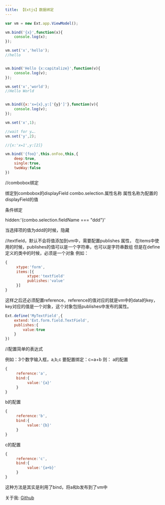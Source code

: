 ```yaml
---
title: 【Extjs】数据绑定
---
```

```js
var vm = new Ext.app.ViewModel();

vm.bind('{x}',function(x){
    console.log(x);
});

vm.set('x','hello');
//hello


vm.bind('Hello {x:capitalize}',function(v){
    console.log(v);
});

vm.set('x','world');
//Hello World


vm.bind({x:'x={x},y:['{y}']'},function(v){
    console.log(v);
});

vm.set('x',1);

//wait for y….
vm.set('y',2);

//{x:'x=1',y:[2]}

vm.bind('{foo}',this.onFoo,this,{
    deep:true,
    single:true,
    twoWay:false
})

```
//combobox绑定

绑定到combobox的displayField
combo.selection.属性名称
属性名称为配置的displayField的值

条件绑定

hidden:'{combo.selection.fieldName === "ddd"}'

当选择项的值为ddd的时候，隐藏


//textfield，默认不会将值添加到vm中，需要配置publishes
属性，
在items中使用的时候，publishes的值可以是一个字符串，也可以是字符串数组
但是在define定义的类中的时候，必须是一个对象
例如：
```js
{
     xtype:'form',
     items:[{
          xtype:'textfield'
          publishes:'value'
     }]
}
```

这样之后还必须配置reference，reference的值对应的就是vm中的data的key，key对应的值是一个对象，这个对象包括publishes中发布的属性。

```js
Ext.define('MyTextField',{
    extend:'Ext.form.field.TextField',
    publishes:{
        value:true
    }
})
```

//配置简单的表达式

例如：3个数字输入框，a,b,c
要配置绑定：c=a+b
则：
a的配置
```js
{
     reference:'a',
     bind:{
          value:'{a}'
     }
}
```
b的配置
```js
{
     reference:'b',
     bind:{
          value:'{b}'
     }
}
```
c的配置
```js
{
     reference:'c',
     bind:{
          value:'{a+b}'
     }
}
```

这种方法是其实是利用了bind，将a和b发布到了vm中

关于我: [Github](https://github.com/zhongzhong0505)







